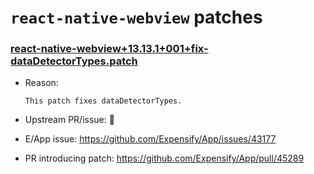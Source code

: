 # `react-native-webview` patches

### [react-native-webview+13.13.1+001+fix-dataDetectorTypes.patch](react-native-webview+13.13.1+001+fix-dataDetectorTypes.patch)

- Reason:
  
    ```
    This patch fixes dataDetectorTypes.
    ```
  
- Upstream PR/issue: 🛑
- E/App issue: https://github.com/Expensify/App/issues/43177
- PR introducing patch: https://github.com/Expensify/App/pull/45289